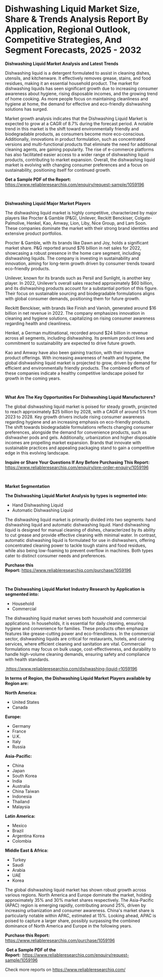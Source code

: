 <p><h1>Dishwashing Liquid Market Size, Share & Trends Analysis Report By Application, Regional Outlook, Competitive Strategies, And Segment Forecasts, 2025 - 2032</h1></p><p><strong>Dishwashing Liquid Market Analysis and Latest Trends</strong></p>
<p><p>Dishwashing liquid is a detergent formulated to assist in cleaning dishes, utensils, and kitchenware. It effectively removes grease, stains, and food residues, making it an essential household product. The market for dishwashing liquids has seen significant growth due to increasing consumer awareness about hygiene, rising disposable incomes, and the growing trend of home cooking. As more people focus on maintaining cleanliness and hygiene at home, the demand for effective and eco-friendly dishwashing solutions has surged.</p><p>Market growth analysis indicates that the Dishwashing Liquid Market is expected to grow at a CAGR of 8.7% during the forecast period. A notable trend in this market is the shift toward environmentally friendly and biodegradable products, as consumers become more eco-conscious. Additionally, innovations in product formulation, such as concentrated versions and multi-functional products that eliminate the need for additional cleaning agents, are gaining popularity. The rise of e-commerce platforms has also facilitated easier access to a wider range of dishwashing liquid products, contributing to market expansion. Overall, the dishwashing liquid market is evolving with changing consumer preferences and a focus on sustainability, positioning itself for continued growth.</p></p>
<p><strong>Get a Sample PDF of the Report:&nbsp;</strong> <a href="https://www.reliableresearchiq.com/enquiry/request-sample/1059196?utm_campaign=2226&utm_medium=2&utm_source=Github&utm_content=ia&utm_term=31012025&utm_id=dishwashing-liquid">https://www.reliableresearchiq.com/enquiry/request-sample/1059196</a></p>
<p>&nbsp;</p>
<p><strong>Dishwashing Liquid Major Market Players</strong></p>
<p><p>The dishwashing liquid market is highly competitive, characterized by major players like Procter & Gamble (P&G), Unilever, Reckitt Benckiser, Colgate-Palmolive, Henkel, Kao, Amway, Lion, Liby, Nice Group, and Lam Soon. These companies dominate the market with their strong brand identities and extensive product portfolios.</p><p>Procter & Gamble, with its brands like Dawn and Joy, holds a significant market share. P&G reported around $76 billion in net sales for 2022, showcasing a robust presence in the home care segment, including dishwashing liquids. The company is investing in sustainability and innovation, aiming for long-term growth driven by consumer trends toward eco-friendly products.</p><p>Unilever, known for its brands such as Persil and Sunlight, is another key player. In 2022, Unilever’s overall sales reached approximately $60 billion, and its dishwashing products account for a substantial portion of this figure. Their focus on sustainable sourcing and biodegradable formulations aligns with global consumer demands, positioning them for future growth.</p><p>Reckitt Benckiser, with brands like Finish and Vanish, generated around $16 billion in net revenue in 2022. The company emphasizes innovation in cleaning and hygiene solutions, capitalizing on rising consumer awareness regarding health and cleanliness.</p><p>Henkel, a German multinational, recorded around $24 billion in revenue across all segments, including dishwashing. Its premium product lines and commitment to sustainability are expected to drive future growth.</p><p>Kao and Amway have also been gaining traction, with their innovative product offerings. With increasing awareness of health and hygiene, the global dishwashing liquid market is projected to grow, driven by demand for efficient and environmentally friendly products. The combined efforts of these companies indicate a healthy competitive landscape poised for growth in the coming years.</p></p>
<p>&nbsp;</p>
<p><strong>What Are The Key Opportunities For Dishwashing Liquid Manufacturers?</strong></p>
<p><p>The global dishwashing liquid market is poised for steady growth, projected to reach approximately $25 billion by 2028, with a CAGR of around 5% from 2023 to 2028. Key growth drivers include rising consumer awareness regarding hygiene and an increasing emphasis on eco-friendly products. The shift towards biodegradable formulations reflects changing consumer preferences, alongside the demand for convenience products, such as dishwasher pods and gels. Additionally, urbanization and higher disposable incomes are propelling market expansion. Brands that innovate with sustainable practices and appealing packaging stand to gain a competitive edge in this evolving landscape.</p></p>
<p><strong>Inquire or Share Your Questions If Any Before Purchasing This Report:</strong> <a href="https://www.reliableresearchiq.com/enquiry/pre-order-enquiry/1059196?utm_campaign=2226&utm_medium=2&utm_source=Github&utm_content=ia&utm_term=31012025&utm_id=dishwashing-liquid">https://www.reliableresearchiq.com/enquiry/pre-order-enquiry/1059196</a></p>
<p>&nbsp;</p>
<p><strong>Market Segmentation</strong></p>
<p><strong>The Dishwashing Liquid Market Analysis by types is segmented into:</strong></p>
<p><ul><li>Hand Dishwashing Liquid</li><li>Automatic Dishwashing Liquid</li></ul></p>
<p><p>The dishwashing liquid market is primarily divided into two segments: hand dishwashing liquid and automatic dishwashing liquid. Hand dishwashing liquid is designed for manual cleaning of dishes, characterized by its ability to cut grease and provide effective cleaning with minimal water. In contrast, automatic dishwashing liquid is formulated for use in dishwashers, offering concentrated cleaning power to tackle tough stains and food residues, while also being low-foaming to prevent overflow in machines. Both types cater to distinct consumer needs and preferences.</p></p>
<p><strong>Purchase this Report:&nbsp;</strong><a href="https://www.reliableresearchiq.com/purchase/1059196?utm_campaign=2226&utm_medium=2&utm_source=Github&utm_content=ia&utm_term=31012025&utm_id=dishwashing-liquid">https://www.reliableresearchiq.com/purchase/1059196</a></p>
<p>&nbsp;</p>
<p><strong>The Dishwashing Liquid Market Industry Research by Application is segmented into:</strong></p>
<p><ul><li>Household</li><li>Commercial</li></ul></p>
<p><p>The dishwashing liquid market serves both household and commercial applications. In households, it is essential for daily cleaning, ensuring hygiene and convenience for families. These products often emphasize features like grease-cutting power and eco-friendliness. In the commercial sector, dishwashing liquids are critical for restaurants, hotels, and catering services, where efficient cleaning and sanitation are vital. Commercial formulations may focus on bulk usage, cost-effectiveness, and durability to handle high-volume cleaning demands, ensuring safety and compliance with health standards.</p></p>
<p><a href="https://www.reliableresearchiq.com/dishwashing-liquid-r1059196?utm_campaign=2226&utm_medium=2&utm_source=Github&utm_content=ia&utm_term=31012025&utm_id=dishwashing-liquid">&nbsp;https://www.reliableresearchiq.com/dishwashing-liquid-r1059196</a></p>
<p><strong>In terms of Region, the Dishwashing Liquid Market Players available by Region are:</strong></p>
<p>
    <p> <strong> North America: </strong>
        <ul>
            <li>United States</li>
            <li>Canada</li>
        </ul>
        </p> 
    <p> <strong> Europe: </strong>
        <ul>
            <li>Germany</li>
            <li>France</li>
            <li>U.K.</li>
            <li>Italy</li>
            <li>Russia</li>
        </ul>
        </p> 
    <p> <strong> Asia-Pacific: </strong>
        <ul>
            <li>China</li>
            <li>Japan</li>
            <li>South Korea</li>
            <li>India</li>
            <li>Australia</li>
            <li>China Taiwan</li>
            <li>Indonesia</li>
            <li>Thailand</li>
            <li>Malaysia</li>
        </ul>
        </p> 
    <p> <strong> Latin America: </strong>
        <ul>
            <li>Mexico</li>
            <li>Brazil</li>
            <li>Argentina Korea</li>
            <li>Colombia</li>
        </ul>
        </p> 
    <p> <strong> Middle East & Africa: </strong>
        <ul>
            <li>Turkey</li>
            <li>Saudi</li>
            <li>Arabia</li>
            <li>UAE</li>
            <li>Korea</li>
        </ul>
    </p>
    </p>
<p><p>The global dishwashing liquid market has shown robust growth across various regions. North America and Europe dominate the market, holding approximately 35% and 30% market shares respectively. The Asia-Pacific (APAC) region is emerging rapidly, contributing around 25%, driven by increasing urbanization and consumer awareness. China's market share is particularly notable within APAC, estimated at 15%. Looking ahead, APAC is poised to capture a larger share, possibly surpassing the combined dominance of North America and Europe in the following years.</p></p>
<p><strong>Purchase this Report: </strong><a href="https://www.reliableresearchiq.com/purchase/1059196?utm_campaign=2226&utm_medium=2&utm_source=Github&utm_content=ia&utm_term=31012025&utm_id=dishwashing-liquid">https://www.reliableresearchiq.com/purchase/1059196</a></p>
<p>&nbsp;<strong>Get a Sample PDF of the Report:&nbsp;&nbsp;</strong><a href="https://www.reliableresearchiq.com/enquiry/request-sample/1059196?utm_campaign=2226&utm_medium=2&utm_source=Github&utm_content=ia&utm_term=31012025&utm_id=dishwashing-liquid">https://www.reliableresearchiq.com/enquiry/request-sample/1059196</a></p>
<p><strong></strong></p>
<p>Check more reports on <a href="https://www.reliableresearchiq.com/?utm_campaign=2226&utm_medium=2&utm_source=Github&utm_content=ia&utm_term=31012025&utm_id=dishwashing-liquid">https://www.reliableresearchiq.com/</a></p>